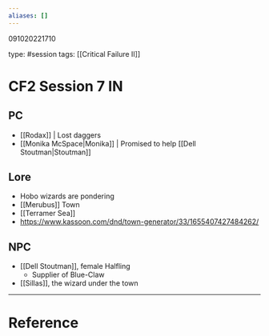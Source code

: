 ```yaml
---
aliases: []
---
```


091020221710

type: #session 
tags: [[Critical Failure II]]
# CF2 Session 7 IN
## PC
- [[Rodax]] | Lost daggers
- [[Monika McSpace|Monika]] | Promised to help [[Dell Stoutman|Stoutman]]
## Lore
- Hobo wizards are pondering
- [[Merubus]] Town
- [[Terramer Sea]]
- https://www.kassoon.com/dnd/town-generator/33/1655407427484262/
## NPC
- [[Dell Stoutman]], female Halfling
	- Supplier of Blue-Claw
- [[Sillas]], the wizard under the town

---
# Reference